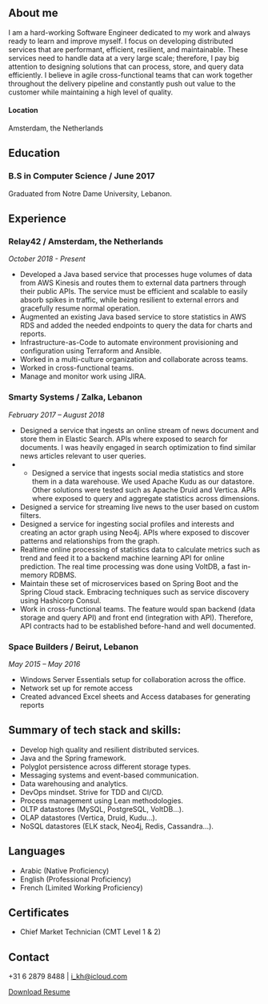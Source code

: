 ## About me
I am a hard-working Software Engineer dedicated to my work and always ready to learn and improve myself. I focus on developing distributed services that are performant, efficient, resilient, and maintainable. These services need to handle data at a very large scale; therefore, I pay big attention to designing solutions that can process, store, and query data efficiently.
I believe in agile cross-functional teams that can work together throughout the delivery pipeline and constantly push out value to the customer while maintaining a high level of quality.

#### Location
Amsterdam, the Netherlands

## Education

### B.S in Computer Science / June 2017
Graduated from Notre Dame University, Lebanon.

## Experience

### Relay42 / Amsterdam, the Netherlands
*October 2018 - Present*
-	Developed a Java based service that processes huge volumes of data from AWS Kinesis and routes them to external data partners through their public APIs. The service must be efficient and scalable to easily absorb spikes in traffic, while being resilient to external errors and gracefully resume normal operation.
-	Augmented an existing Java based service to store statistics in AWS RDS and added the needed endpoints to query the data for charts and reports.
-	Infrastructure-as-Code to automate environment provisioning and configuration using Terraform and Ansible.
-	Worked in a multi-culture organization and collaborate across teams.
-	Worked in cross-functional teams.
-	Manage and monitor work using JIRA.

### Smarty Systems / Zalka, Lebanon
*February 2017 – August 2018*
-	Designed a service that ingests an online stream of news document and store them in Elastic Search. APIs where exposed to search for documents. I was heavily engaged in search optimization to find similar news articles relevant to user queries.
-	-	Designed a service that ingests social media statistics and store them in a data warehouse. We used Apache Kudu as our datastore. Other solutions were tested such as Apache Druid and Vertica. APIs where exposed to query and aggregate statistics across dimensions.
-	Designed a service for streaming live news to the user based on custom filters.
-	Designed a service for ingesting social profiles and interests and creating an actor graph using Neo4j. APIs where exposed to discover patterns and relationships from the graph.
- Realtime online processing of statistics data to calculate metrics such as trend and feed it to a backend machine learning API for online prediction. The real time processing was done using VoltDB, a fast in-memory RDBMS.
-	Maintain these set of microservices based on Spring Boot and the Spring Cloud stack. Embracing techniques such as service discovery using Hashicorp Consul.
-	Work in cross-functional teams. The feature would span backend (data storage and query API) and front end (integration with API). Therefore, API contracts had to be established before-hand and well documented.

### Space Builders / Beirut, Lebanon
*May 2015 – May 2016*
-	Windows Server Essentials setup for collaboration across the office.
-	Network set up for remote access
-	Created advanced Excel sheets and Access databases for generating reports

## Summary of tech stack and skills:
- Develop high quality and resilient distributed services.
- Java and the Spring framework.
- Polyglot persistence across different storage types.
- Messaging systems and event-based communication.
- Data warehousing and analytics.
- DevOps mindset. Strive for TDD and CI/CD.
- Process management using Lean methodologies.
- OLTP datastores (MySQL, PostgreSQL, VoltDB…).
- OLAP datastores (Vertica, Druid, Kudu…).
- NoSQL datastores (ELK stack, Neo4j, Redis, Cassandra…).

## Languages
- Arabic (Native Proficiency)
- English (Professional Proficiency)
- French (Limited Working Proficiency)

## Certificates
-	Chief Market Technician (CMT Level 1 & 2)

## Contact
+31 6 2879 8488 | i_kh@icloud.com

[Download Resume](resume.pdf)
